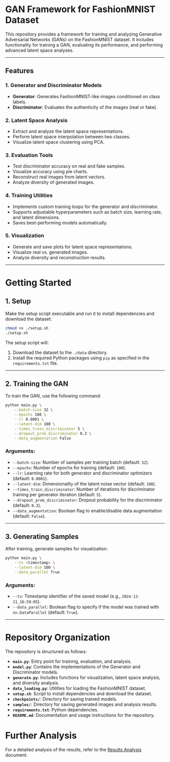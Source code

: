 # GAN Framework for FashionMNIST Dataset

This repository provides a framework for training and analyzing Generative Adversarial Networks (GANs) on the FashionMNIST dataset. It includes functionality for training a GAN, evaluating its performance, and performing advanced latent space analyses.

---

## Features

### 1. **Generator and Discriminator Models**
- **Generator**: Generates FashionMNIST-like images conditioned on class labels.
- **Discriminator**: Evaluates the authenticity of the images (real or fake).

### 2. **Latent Space Analysis**
- Extract and analyze the latent space representations.
- Perform latent space interpolation between two classes.
- Visualize latent space clustering using PCA.

### 3. **Evaluation Tools**
- Test discriminator accuracy on real and fake samples.
- Visualize accuracy using pie charts.
- Reconstruct real images from latent vectors.
- Analyze diversity of generated images.

### 4. **Training Utilities**
- Implements custom training loops for the generator and discriminator.
- Supports adjustable hyperparameters such as batch size, learning rate, and latent dimensions.
- Saves best-performing models automatically.

### 5. **Visualization**
- Generate and save plots for latent space representations.
- Visualize real vs. generated images.
- Analyze diversity and reconstruction results.

---

# Getting Started

## 1. **Setup**

Make the setup script executable and run it to install dependencies and download the dataset:

```sh
chmod +x ./setup.sh
./setup.sh
```
The setup script will:
1. Download the dataset to the `./data` directory.
2. Install the required Python packages using `pip` as specified in the `requirements.txt` file.

---

## 2. **Training the GAN**

To train the GAN, use the following command:

```bash
python main.py \
    --batch-size 32 \
    --epochs 100 \
    --lr 0.0001 \
    --latent-dim 100 \
    --times_train_discriminator 5 \
    --dropout_prob_discriminator 0.3 \
    --data_augmentation False
```

### **Arguments:**
- `--batch-size`: Number of samples per training batch (default: `32`).
- `--epochs`: Number of epochs for training (default: `100`).
- `--lr`: Learning rate for both generator and discriminator optimizers (default: `0.0001`).
- `--latent-dim`: Dimensionality of the latent noise vector (default: `100`).
- `--times_train_discriminator`: Number of iterations for discriminator training per generator iteration (default: `5`).
- `--dropout_prob_discriminator`: Dropout probability for the discriminator (default: `0.3`).
- `--data_augmentation`: Boolean flag to enable/disable data augmentation (default: `False`).

---

## 3. **Generating Samples**

After training, generate samples for visualization:

```bash
python main.py \
    --ts <timestamp> \
    --latent-dim 100 \
    --data_parallel True
```

### **Arguments:**
- `--ts`: Timestamp identifier of the saved model (e.g., `2024-12-11_16:59:05`).
- `--data_parallel`: Boolean flag to specify if the model was trained with `nn.DataParallel` (default: `True`).

---

# Repository Organization

The repository is structured as follows:

- **`main.py`**: Entry point for training, evaluation, and analysis.
- **`model.py`**: Contains the implementations of the Generator and Discriminator models.
- **`generate.py`**: Includes functions for visualization, latent space analysis, and diversity analysis.
- **`data_loading.py`**: Utilities for loading the FashionMNIST dataset.
- **`setup.sh`**: Script to install dependencies and download the dataset.
- **`checkpoints/`**: Directory for saving trained models.
- **`samples/`**: Directory for saving generated images and analysis results.
- **`requirements.txt`**: Python dependencies.
- **`README.md`**: Documentation and usage instructions for the repository.

# Further Analysis

For a detailed analysis of the results, refer to the [Results Analysis](./results_analysis.md) document.

